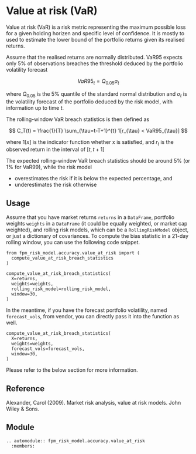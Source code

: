 # Value at risk (VaR)

Value at risk (VaR) is a risk metric representing the maximum possible
loss for a given holding horizen and specific level of confidence. It is
mostly to used to estimate the lower bound of the portfolio returns given
its realised returns.

Assume that the realised returns are normally distributed. VaR95 expects
only 5% of observations breaches the threshold deduced by the portfolio
volatility forecast

$$
VaR95_t = Q_{0.05} \sigma_t
$$

where $Q_{0.05}$ is the 5% quantile of the standard normal distribution
and $\sigma_t$ is the volatility forecast of the portfolio deduced by
the risk model, with information up to time $t$.

The rolling-window VaR breach statistics is then defined as

$$
C_T(t) = \frac{1}{T} \sum_{\tau=t-T+1}^{t} 1[r_{\tau} < VaR95_{\tau}]
$$

where $1[x]$ is the indicator function whether x is satisfied, and
$r_t$ is the observed return in the interval of $[t, t+1]$

The expected rolling-window VaR breach statistics should be around
5% (or 1% for VaR99), while the risk model

- overestimates the risk if it is below the expected percentage, and
- underestimates the risk otherwise

## Usage

Assume that you have market returns `returns` in a `DataFrame`, portfolio
weights `weights` in a `DataFrame` (it could be equally weighted, or market
cap weighted), and rolling risk models, which can be a `RollingRiskModel`
object, or just a dictionary of covariances. To compute the bias statistic
in a 21-day rolling window, you can use the following code snippet.

```
from fpm_risk_model.accuracy.value_at_risk import (
  compute_value_at_risk_breach_statistics
)

compute_value_at_risk_breach_statistics(
  X=returns,
  weights=weights,
  rolling_risk_model=rolling_risk_model,
  window=30,
)
```

In the meantime, if you have the forecast portfolio volatility, named
`forecast_vols`, from vendor, you can directly pass it into the function
as well.

```
compute_value_at_risk_breach_statistics(
  X=returns,
  weights=weights,
  forecast_vols=forecast_vols,
  window=30,
)
```

Please refer to the below section for more information.

## Reference

Alexander, Carol (2009). Market risk analysis, value at risk models. John Wiley & Sons.

## Module

```{eval-rst}
.. automodule:: fpm_risk_model.accuracy.value_at_risk
  :members:
```
